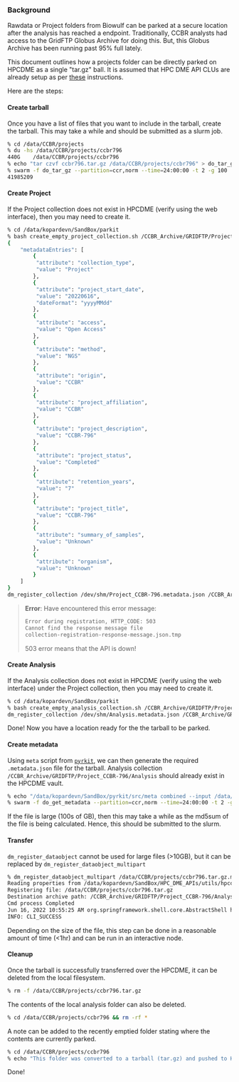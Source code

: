 ### Background

Rawdata or Project folders from Biowulf can be parked at a secure location after the analysis has reached a endpoint. Traditionally, CCBR analysts had access to the GridFTP Globus Archive for doing this. But, this Globus Archive has been running past 95% full lately.

This document outlines how a projects folder can be directly parked on HPCDME as a single \"tar.gz\" ball. It is assumed that HPC DME API CLUs are already setup as per [these](https://ccbr.github.io/HowTos/HPCDME/setup/) instructions.

Here are the steps:

#### Create tarball

Once you have a list of files that you want to include in the tarball, create the tarball. This may take a while and should be submitted as a slurm job.

```bash
% cd /data/CCBR/projects
% du -hs /data/CCBR/projects/ccbr796
440G	/data/CCBR/projects/ccbr796
% echo "tar czvf ccbr796.tar.gz /data/CCBR/projects/ccbr796" > do_tar_gz
% swarm -f do_tar_gz --partition=ccr,norm --time=24:00:00 -t 2 -g 100
41985209
```

#### Create Project

If the Project collection does not exist in HPCDME (verify using the web interface), then you may need to create it.

```bash
% cd /data/kopardevn/SandBox/parkit
% bash create_empty_project_collection.sh /CCBR_Archive/GRIDFTP/Project_CCBR-796 CCBR-796 CCBR-796
{
    "metadataEntries": [
        {
         "attribute": "collection_type",
         "value": "Project"
        },
        {
         "attribute": "project_start_date",
         "value": "20220616",
         "dateFormat": "yyyyMMdd"
        },
        {
         "attribute": "access",
         "value": "Open Access"
        },
        {
         "attribute": "method",
         "value": "NGS"
        },
        {
         "attribute": "origin",
         "value": "CCBR"
        },
        {
         "attribute": "project_affiliation",
         "value": "CCBR"
        },
        {
         "attribute": "project_description",
         "value": "CCBR-796"
        },
        {
         "attribute": "project_status",
         "value": "Completed"
        },
        {
         "attribute": "retention_years",
         "value": "7"
        },
        {
         "attribute": "project_title",
         "value": "CCBR-796"
        },
        {
         "attribute": "summary_of_samples",
         "value": "Unknown"
        },
        {
         "attribute": "organism",
         "value": "Unknown"
        }
    ]
}
dm_register_collection /dev/shm/Project_CCBR-796.metadata.json /CCBR_Archive/GRIDFTP/Project_CCBR-796
```

> **Error**: Have encountered this error message:
> ```bash
> Error during registration, HTTP_CODE: 503
> Cannot find the response message file
> collection-registration-response-message.json.tmp
> ```
> 503 error means that the API is down!

#### Create Analysis

If the Analysis collection does not exist in HPCDME (verify using the web interface) under the Project collection, then you may need to create it.

```bash
% cd /data/kopardevn/SandBox/parkit
% bash create_empty_analysis_collection.sh /CCBR_Archive/GRIDFTP/Project_CCBR-796/Analysis
dm_register_collection /dev/shm/Analysis.metadata.json /CCBR_Archive/GRIDFTP/Project_CCBR-796/Analysis
```

Done! Now you have a location ready for the the tarball to be parked.

#### Create metadata

Using `meta` script from [`pyrkit`](https://github.com/CCBR/pyrkit), we can then generate the required `.metadata.json` file for the tarball. Analysis collection `/CCBR_Archive/GRIDFTP/Project_CCBR-796/Analysis` should already exist in the HPCDME vault.

```bash
% echo "/data/kopardevn/SandBox/pyrkit/src/meta combined --input /data/CCBR/projects/ccbr796.tar.gz --output /CCBR_Archive/GRIDFTP/Project_CCBR-796/Analysis" > do_get_metadata
% swarm -f do_get_metadata --partition=ccr,norm --time=24:00:00 -t 2 -g 100
```

If the file is large (100s of GB), then this may take a while as the md5sum of the file is being calculated. Hence, this should be submitted to the slurm. 

#### Transfer

`dm_register_dataobject` cannot be used for large files (>10GB), but it can be replaced by `dm_register_dataobject_multipart`

```bash
% dm_register_dataobject_multipart /data/CCBR/projects/ccbr796.tar.gz.metadata.json /CCBR_Archive/GRIDFTP/Project_CCBR-796/Analysis/ccbr796.tar.gz /data/CCBR/projects/ccbr796.tar.gz
Reading properties from /data/kopardevn/SandBox/HPC_DME_APIs/utils/hpcdme.properties
Registering file: /data/CCBR/projects/ccbr796.tar.gz
Destination archive path: /CCBR_Archive/GRIDFTP/Project_CCBR-796/Analysis/ccbr796.tar.gz
Cmd process Completed
Jun 16, 2022 10:55:25 AM org.springframework.shell.core.AbstractShell handleExecutionResult
INFO: CLI_SUCCESS
```

Depending on the size of the file, this step can be done in a reasonable amount of time (<1hr) and can be run in an interactive node.

#### Cleanup

Once the tarball is successfully transferred over the HPCDME, it can be deleted from the local filesystem.

```bash
% rm -f /data/CCBR/projects/ccbr796.tar.gz
```

The contents of the local analysis folder can also be deleted.

```bash
% cd /data/CCBR/projects/ccbr796 && rm -rf *
```

A note can be added to the recently emptied folder stating where the contents are currently parked.

```bash
% cd /data/CCBR/projects/ccbr796
% echo "This folder was converted to a tarball (tar.gz) and pushed to HPCDME. Its new location is `/CCBR_Archive/GRIDFTP/Project_CCBR-796/Analysis/ccbr796.tar.gz` in HPCDME" > README.md
```

Done!
